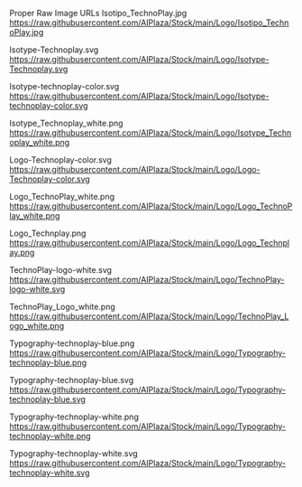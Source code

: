 Proper Raw Image URLs
Isotipo_TechnoPlay.jpg
https://raw.githubusercontent.com/AIPlaza/Stock/main/Logo/Isotipo_TechnoPlay.jpg

Isotype-Technoplay.svg
https://raw.githubusercontent.com/AIPlaza/Stock/main/Logo/Isotype-Technoplay.svg

Isotype-technoplay-color.svg
https://raw.githubusercontent.com/AIPlaza/Stock/main/Logo/Isotype-technoplay-color.svg

Isotype_Technoplay_white.png
https://raw.githubusercontent.com/AIPlaza/Stock/main/Logo/Isotype_Technoplay_white.png

Logo-Technoplay-color.svg
https://raw.githubusercontent.com/AIPlaza/Stock/main/Logo/Logo-Technoplay-color.svg

Logo_TechnoPlay_white.png
https://raw.githubusercontent.com/AIPlaza/Stock/main/Logo/Logo_TechnoPlay_white.png

Logo_Technplay.png
https://raw.githubusercontent.com/AIPlaza/Stock/main/Logo/Logo_Technplay.png

TechnoPlay-logo-white.svg
https://raw.githubusercontent.com/AIPlaza/Stock/main/Logo/TechnoPlay-logo-white.svg

TechnoPlay_Logo_white.png
https://raw.githubusercontent.com/AIPlaza/Stock/main/Logo/TechnoPlay_Logo_white.png

Typography-technoplay-blue.png
https://raw.githubusercontent.com/AIPlaza/Stock/main/Logo/Typography-technoplay-blue.png

Typography-technoplay-blue.svg
https://raw.githubusercontent.com/AIPlaza/Stock/main/Logo/Typography-technoplay-blue.svg

Typography-technoplay-white.png
https://raw.githubusercontent.com/AIPlaza/Stock/main/Logo/Typography-technoplay-white.png

Typography-technoplay-white.svg
https://raw.githubusercontent.com/AIPlaza/Stock/main/Logo/Typography-technoplay-white.svg
